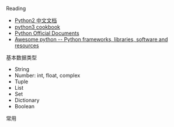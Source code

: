 Reading

- [Python2 中文文档](http://docs.pythontab.com/python/python2.7/)
- [python3 cookbook](http://python3-cookbook.readthedocs.io/zh_CN/latest/)
- [Python Official Documents](https://www.python.org/doc/)
- [Awesome python -- Python frameworks, libraries, software and resources](https://github.com/vinta/awesome-python)

基本数据类型

* String
* Number: int, float, complex
* Tuple
* List
* Set
* Dictionary
* Boolean

常用
